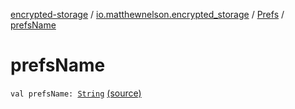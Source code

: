 [encrypted-storage](../../index.md) / [io.matthewnelson.encrypted_storage](../index.md) / [Prefs](index.md) / [prefsName](./prefs-name.md)

# prefsName

`val prefsName: `[`String`](https://kotlinlang.org/api/latest/jvm/stdlib/kotlin/-string/index.html) [(source)](https://github.com/05nelsonm/encrypted-storage/blob/master/encrypted-storage/src/main/java/io/matthewnelson/encrypted_storage/Prefs.kt#L15)